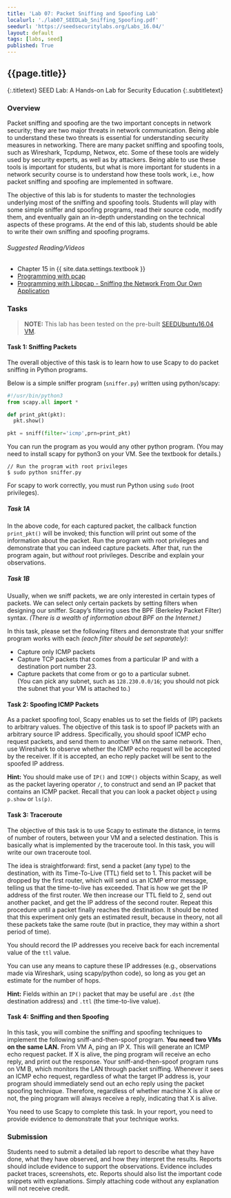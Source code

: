 ```yaml
---
title: 'Lab 07: Packet Sniffing and Spoofing Lab'
localurl: './lab07_SEEDLab_Sniffing_Spoofing.pdf'
seedurl: 'https://seedsecuritylabs.org/Labs_16.04/'
layout: default
tags: [labs, seed]
published: True
---
```


## {{page.title}}
{:.titletext}
SEED Lab: A Hands-on Lab for Security Education
{:.subtitletext}

### Overview

Packet sniffing and spoofing are the two important concepts in network security; they are two major threats in network communication.
Being able to understand these two threats is essential for understanding security measures in networking.
There are many packet sniffing and spoofing tools, such as Wireshark, Tcpdump, Netwox, etc.
Some of these tools are widely used by security experts, as well as by attackers.
Being able to use these tools is important for students, but what is more important for students in a network security course is to understand how these tools work,
i.e., how packet sniffing and spoofing are implemented in software.

The objective of this lab is for students to master the technologies underlying most of the sniffing and spoofing tools.
Students will play with some simple sniffer and spoofing programs, read their source code, modify them, and eventually gain an in-depth understanding on the technical aspects of these programs.
At the end of this lab, students should be able to write their own sniffing and spoofing programs.

###### Suggested Reading/Videos

- Chapter 15 in {{ site.data.settings.textbook }}
- [Programming with pcap](https://www.tcpdump.org/pcap.html)
- [Programming with Libpcap - Sniffing the Network From Our Own Application](http://recursos.aldabaknocking.com/libpcapHakin9LuisMartinGarcia.pdf)


### Tasks

> **NOTE:** This lab has been tested on the pre-built [SEEDUbuntu16.04 VM](https://seedsecuritylabs.org/lab_env.html).

<!-- The complete description of tasks for this lab can be found in the PDF write-up: **[{{page.title}}]({{page.localurl}})**. -->

#### Task 1: Sniffing Packets
The overall objective of this task is to learn how to use Scapy to do packet sniffing in Python programs.

Below is a simple sniffer program (`sniffer.py`) written using python/scapy:
```Python
#!/usr/bin/python3
from scapy.all import *

def print_pkt(pkt):
  pkt.show()

pkt = sniff(filter='icmp',prn=print_pkt)
```
You can run the program as you would any other python program.
(You may need to install scapy for python3 on your VM. See the textbook for details.)
```
// Run the program with root privileges
$ sudo python sniffer.py
```
For scapy to work correctly, you must run Python using `sudo` (root privileges).

##### Task 1A
In the above code, for each captured packet, the callback function `print_pkt()` will be invoked;
this function will print out some of the information about the packet.
Run the program with root privileges and demonstrate that you can indeed capture packets.
After that, run the program again, but _without_ root privileges.
Describe and explain your observations.

##### Task 1B
Usually, when we sniff packets, we are only interested in certain types of packets.
We can select only certain packets by setting filters when designing our sniffer.
Scapy’s filtering uses the BPF (Berkeley Packet Filter) syntax.
_(There is a wealth of information about BPF on the Internet.)_

In this task, please set the following filters and demonstrate that your sniffer program works with each _(each filter should be set separately)_:
- Capture only ICMP packets
- Capture TCP packets that comes from a particular IP and with a destination port number 23.
- Capture packets that come from or go to a particular subnet. <br/> (You can pick any subnet, such as `128.230.0.0/16`; you should not pick the subnet that your VM is attached to.)

#### Task 2: Spoofing ICMP Packets
As a packet spoofing tool, Scapy enables us to set the fields of (IP) packets to arbitrary values.
The objective of this task is to spoof IP packets with an arbitrary source IP address.
Specifically, you should spoof ICMP echo request packets, and send them to another VM on the same network.
Then, use Wireshark to observe whether the ICMP echo request will be accepted by the receiver.
If it is accepted, an echo reply packet will be sent to the spoofed IP address.

**Hint:** You should make use of `IP()` and `ICMP()` objects within Scapy, as well as the packet layering operator `/`,
to construct and send an IP packet that contains an ICMP packet. Recall that you can look a packet object `p` using `p.show` or `ls(p)`.

#### Task 3: Traceroute
The objective of this task is to use Scapy to estimate the distance, in terms of number of routers, between your VM and a selected destination.
This is basically what is implemented by the traceroute tool.
In this task, you will write our own traceroute tool.

The idea is straightforward: first, send a packet (any type) to the destination, with its Time-To-Live (TTL) field set to 1.
This packet will be dropped by the first router, which will send us an ICMP error message, telling us that the time-to-live has exceeded.
That is how we get the IP address of the first router. We then increase our TTL field to 2, send out another packet, and get the IP address of the second router.
Repeat this procedure until a packet finally reaches the destination.
It should be noted that this experiment only gets an estimated result, because in theory, not all these packets take the same route
(but in practice, they may within a short period of time).

You should record the IP addresses you receive back for each incremental value of the `ttl` value.

You can use any means to capture these IP addresses (e.g., observations made via Wireshark, using scapy/python code), so long as you get an estimate for the number of hops.

**Hint:** Fields within an `IP()` packet that may be useful are `.dst` (the destination address) and `.ttl` (the time-to-live value).

#### Task 4: Sniffing and then Spoofing

In this task, you will combine the sniffing and spoofing techniques to implement the following sniff-and-then-spoof program.
**You need two VMs on the same LAN.**
From VM A, ping an IP X.
This will generate an ICMP echo request packet.
If X is alive, the ping program will receive an echo reply, and print out the response.
Your sniff-and-then-spoof program runs on VM B, which monitors the LAN through packet sniffing.
Whenever it sees an ICMP echo request, regardless of what the target IP address is, your program should immediately send out an echo reply using the packet spoofing technique.
Therefore, regardless of whether machine X is alive or not, the ping program will always receive a reply, indicating that X is alive.

You need to use Scapy to complete this task.
In your report, you need to provide evidence to demonstrate that your technique works.

### Submission

Students need to submit a detailed lab report to describe what they have done, what they have observed, and how they interpret the results.
Reports should include evidence to support the observations.
Evidence includes packet traces, screenshots, etc.
Reports should also list the important code snippets with explanations.
Simply attaching code without any explanation will not receive credit.
